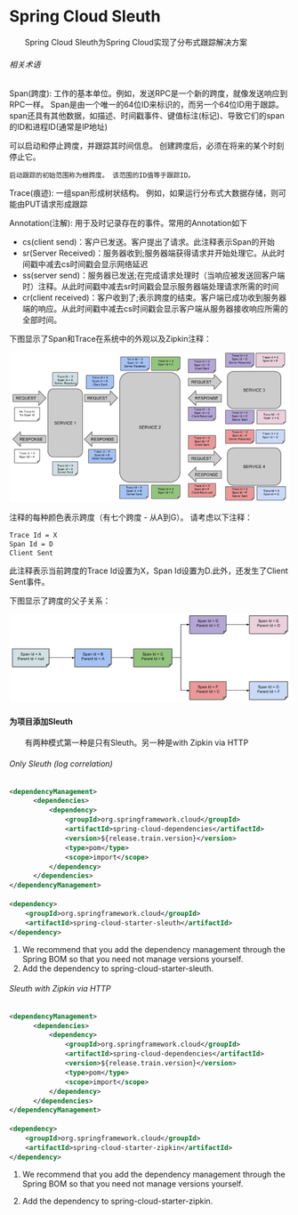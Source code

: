 # Spring Cloud Sleuth
&emsp;&emsp;Spring Cloud Sleuth为Spring Cloud实现了分布式跟踪解决方案

###### 相关术语
Span(跨度): 工作的基本单位。例如，发送RPC是一个新的跨度，就像发送响应到RPC一样。
Span是由一个唯一的64位ID来标识的，而另一个64位ID用于跟踪。
span还具有其他数据，如描述、时间戳事件、键值标注(标记)、导致它们的span的ID和进程ID(通常是IP地址)

可以启动和停止跨度，并跟踪其时间信息。 创建跨度后，必须在将来的某个时刻停止它。

    启动跟踪的初始范围称为根跨度。 该范围的ID值等于跟踪ID。
    
Trace(痕迹):  一组span形成树状结构。 例如，如果运行分布式大数据存储，则可能由PUT请求形成跟踪

Annotation(注解): 用于及时记录存在的事件。常用的Annotation如下
* cs(client send)：客户已发送。客户提出了请求。此注释表示Span的开始
* sr(Server Received)：服务器收到;服务器端获得请求并开始处理它。从此时间戳中减去cs时间戳会显示网络延迟
* ss(server send)：服务器已发送;在完成请求处理时（当响应被发送回客户端时）注释。从此时间戳中减去sr时间戳会显示服务器端处理请求所需的时间
* cr(client received)：客户收到了;表示跨度的结束。客户端已成功收到服务器端的响应。从此时间戳中减去cs时间戳会显示客户端从服务器接收响应所需的全部时间。

下图显示了Span和Trace在系统中的外观以及Zipkin注释：

![trace-id](../image/c7-sleuth-1.png)

注释的每种颜色表示跨度（有七个跨度 - 从A到G）。 请考虑以下注释：

```
Trace Id = X
Span Id = D
Client Sent
```
此注释表示当前跨度的Trace Id设置为X，Span Id设置为D.此外，还发生了Client Sent事件。

下图显示了跨度的父子关系：

![parents](../image/c7-sleuth-2.png)


#### 为项目添加Sleuth
&emsp;&emsp;有两种模式第一种是只有Sleuth。另一种是with Zipkin via HTTP

######  Only Sleuth (log correlation)

```xml
<dependencyManagement>
      <dependencies>
          <dependency>
              <groupId>org.springframework.cloud</groupId>
              <artifactId>spring-cloud-dependencies</artifactId>
              <version>${release.train.version}</version>
              <type>pom</type>
              <scope>import</scope>
          </dependency>
      </dependencies>
</dependencyManagement>

<dependency>
    <groupId>org.springframework.cloud</groupId>
    <artifactId>spring-cloud-starter-sleuth</artifactId>
</dependency>
```
	
1. We recommend that you add the dependency management through the Spring BOM so that you need not manage versions yourself.
2. Add the dependency to spring-cloud-starter-sleuth.

######  Sleuth with Zipkin via HTTP

```xml
<dependencyManagement>
      <dependencies>
          <dependency>
              <groupId>org.springframework.cloud</groupId>
              <artifactId>spring-cloud-dependencies</artifactId>
              <version>${release.train.version}</version>
              <type>pom</type>
              <scope>import</scope>
          </dependency>
      </dependencies>
</dependencyManagement>

<dependency> 
    <groupId>org.springframework.cloud</groupId>
    <artifactId>spring-cloud-starter-zipkin</artifactId>
</dependency>
```

1. We recommend that you add the dependency management through the Spring BOM so that you need not manage versions yourself.

2. Add the dependency to spring-cloud-starter-zipkin.






